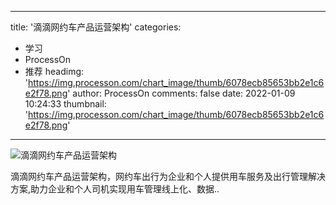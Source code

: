 
---
title: '滴滴网约车产品运营架构'
categories: 
 - 学习
 - ProcessOn
 - 推荐
headimg: 'https://img.processon.com/chart_image/thumb/6078ecb85653bb2e1c6e2f78.png'
author: ProcessOn
comments: false
date: 2022-01-09 10:24:33
thumbnail: 'https://img.processon.com/chart_image/thumb/6078ecb85653bb2e1c6e2f78.png'
---

<div>   
<img class="thumb" alt="滴滴网约车产品运营架构" src="https://img.processon.com/chart_image/thumb/6078ecb85653bb2e1c6e2f78.png" referrerpolicy="no-referrer">
<p>滴滴网约车产品运营架构，网约车出行为企业和个人提供用车服务及出行管理解决方案,助力企业和个人司机实现用车管理线上化、数据..</p>  
</div>
            